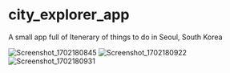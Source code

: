 # city_explorer_app

A small app full of Itenerary of things to do in Seoul, South Korea


![Screenshot_1702180845](https://github.com/Daayim/Seoul_Itinerary_App/assets/109987391/0f9568b3-ad4c-4cf3-8266-4f63763d1983)
![Screenshot_1702180922](https://github.com/Daayim/Seoul_Itinerary_App/assets/109987391/92bbb15f-8f22-4248-82d8-68dc5c571790)
![Screenshot_1702180931](https://github.com/Daayim/Seoul_Itinerary_App/assets/109987391/3bd02594-4a73-4ce8-ac62-3f3a3be4808f)
